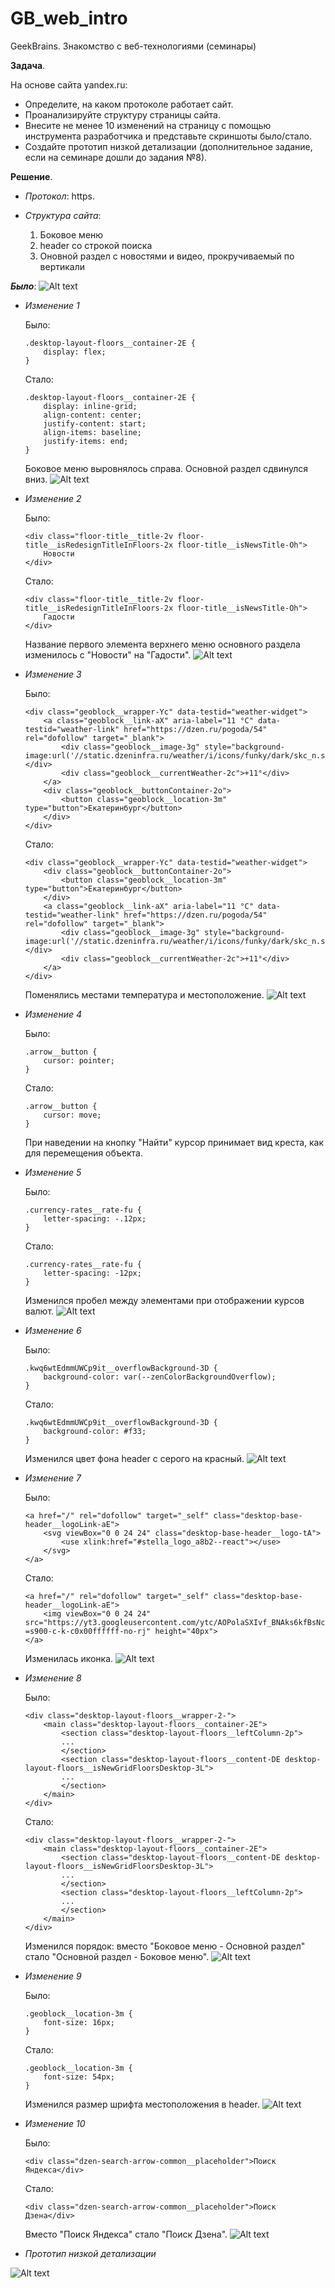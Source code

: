 # GB_web_intro
GeekBrains. Знакомство с веб-технологиями (семинары)


**Задача**.


На основе сайта yandex.ru:
- Определите, на каком протоколе работает сайт.
- Проанализируйте структуру страницы сайта.
- Внесите не менее 10 изменений на страницу с помощью инструмента разработчика и представьте скриншоты было/стало.
- Создайте прототип низкой детализации (дополнительное задание, если на семинаре дошли до задания №8).


**Решение**.


- *Протокол*: https.


- *Структура сайта*:

    1. Боковое меню
    2. header со строкой поиска
    3. Оновной раздел с новостями и видео, прокручиваемый по вертикали


***Было***:
![Alt text](image.png)


- *Изменение 1*

    Было:
    ```
    .desktop-layout-floors__container-2E {
        display: flex;
    }
    ```
    
    Стало:
    ```
    .desktop-layout-floors__container-2E {
        display: inline-grid;
        align-content: center;
        justify-content: start;
        align-items: baseline;
        justify-items: end;
    }
    ```

    Боковое меню выровнялось справа. Основной раздел сдвинулся вниз.
    ![Alt text](image-1.png)


- *Изменение 2*

    Было:
    ```
    <div class="floor-title__title-2v floor-title__isRedesignTitleInFloors-2x floor-title__isNewsTitle-Oh">
        Новости
    </div>
    ```
    
    Стало:
    ```
    <div class="floor-title__title-2v floor-title__isRedesignTitleInFloors-2x floor-title__isNewsTitle-Oh">
        Гадости
    </div>
    ```

    Название первого элемента верхнего меню основного раздела изменилось с "Новости" на "Гадости".
    ![Alt text](image-2.png)


- *Изменение 3*

    Было:
    ```
    <div class="geoblock__wrapper-Yc" data-testid="weather-widget">
        <a class="geoblock__link-aX" aria-label="11 °C" data-testid="weather-link" href="https://dzen.ru/pogoda/54" rel="dofollow" target="_blank">
            <div class="geoblock__image-3g" style="background-image:url('//static.dzeninfra.ru/weather/i/icons/funky/dark/skc_n.svg')"></div>
            <div class="geoblock__currentWeather-2c">+11°</div>
        </a>
        <div class="geoblock__buttonContainer-2o">
            <button class="geoblock__location-3m" type="button">Екатеринбург</button>
        </div>
    </div>
    ```
    
    Стало:
    ```
    <div class="geoblock__wrapper-Yc" data-testid="weather-widget">
        <div class="geoblock__buttonContainer-2o">
            <button class="geoblock__location-3m" type="button">Екатеринбург</button>
        </div>
        <a class="geoblock__link-aX" aria-label="11 °C" data-testid="weather-link" href="https://dzen.ru/pogoda/54" rel="dofollow" target="_blank">
            <div class="geoblock__image-3g" style="background-image:url('//static.dzeninfra.ru/weather/i/icons/funky/dark/skc_n.svg')"></div>
            <div class="geoblock__currentWeather-2c">+11°</div>
        </a>
    </div>
    ```

    Поменялись местами температура и местоположение.
    ![Alt text](image-3.png)


- *Изменение 4*

    Было:
    ```
    .arrow__button {
        cursor: pointer;
    }
    ```
    
    Стало:
    ```
    .arrow__button {
        cursor: move;
    }
    ```

    При наведении на кнопку "Найти" курсор принимает вид креста, как для перемещения объекта.


- *Изменение 5*

    Было:
    ```
    .currency-rates__rate-fu {
        letter-spacing: -.12px;
    }
    ```
    
    Стало:
    ```
    .currency-rates__rate-fu {
        letter-spacing: -12px;
    }
    ```

    Изменился пробел между элементами при отображении курсов валют.
    ![Alt text](image-4.png)


- *Изменение 6*

    Было:
    ```
    .kwq6wtEdmmUWCp9it__overflowBackground-3D {
        background-color: var(--zenColorBackgroundOverflow);
    }
    ```
    
    Стало:
    ```
    .kwq6wtEdmmUWCp9it__overflowBackground-3D {
        background-color: #f33;
    }
    ```

    Изменился цвет фона header с серого на красный.
    ![Alt text](image-5.png)


- *Изменение 7*

    Было:
    ```
    <a href="/" rel="dofollow" target="_self" class="desktop-base-header__logoLink-aE">
        <svg viewBox="0 0 24 24" class="desktop-base-header__logo-tA">
            <use xlink:href="#stella_logo_a8b2--react"></use>
        </svg>
    </a>
    ```
    
    Стало:
    ```
    <a href="/" rel="dofollow" target="_self" class="desktop-base-header__logoLink-aE">
        <img viewBox="0 0 24 24" src="https://yt3.googleusercontent.com/ytc/AOPolaSXIvf_BNAks6kfBsNc5EXESvw_OaLB3kY6Dlk-=s900-c-k-c0x00ffffff-no-rj" height="40px">
    </a>
    ```

    Изменилась иконка.
    ![Alt text](image-6.png)


- *Изменение 8*

    Было:
    ```
    <div class="desktop-layout-floors__wrapper-2-">
        <main class="desktop-layout-floors__container-2E">
            <section class="desktop-layout-floors__leftColumn-2p">
            ...
            </section>
            <section class="desktop-layout-floors__content-DE desktop-layout-floors__isNewGridFloorsDesktop-3L">
            ...
            </section>
        </main>
    </div>
    ```
    
    Стало:
    ```
    <div class="desktop-layout-floors__wrapper-2-">
        <main class="desktop-layout-floors__container-2E">
            <section class="desktop-layout-floors__content-DE desktop-layout-floors__isNewGridFloorsDesktop-3L">
            ...
            </section>
            <section class="desktop-layout-floors__leftColumn-2p">
            ...
            </section>
        </main>
    </div>
    ```

    Изменился порядок: вместо "Боковое меню - Основной раздел" стало "Основной раздел - Боковое меню".
    ![Alt text](image-7.png)


- *Изменение 9*

    Было:
    ```
    .geoblock__location-3m {
        font-size: 16px;
    }
    ```
    
    Стало:
    ```
    .geoblock__location-3m {
        font-size: 54px;
    }
    ```

    Изменился размер шрифта местоположения в header.
    ![Alt text](image-8.png)


- *Изменение 10*

    Было:
    ```
    <div class="dzen-search-arrow-common__placeholder">Поиск Яндекса</div>
    ```
    
    Стало:
    ```
    <div class="dzen-search-arrow-common__placeholder">Поиск Дзена</div>
    ```

    Вместо "Поиск Яндекса" стало "Поиск Дзена".
    ![Alt text](image-9.png)


- *Прототип низкой детализации*

![Alt text](Прототип.png)
